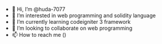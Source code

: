 - 👋 Hi, I’m @huda-7077
- 👀 I’m interested in web programming and solidity language
- 🌱 I’m currently learning codeigniter 3 framework
- 💞️ I’m looking to collaborate on web programming
- 📫 How to reach me ()

<!---
huda-7077/huda-7077 is a ✨ special ✨ repository because its `README.md` (this file) appears on your GitHub profile.
You can click the Preview link to take a look at your changes.
--->
